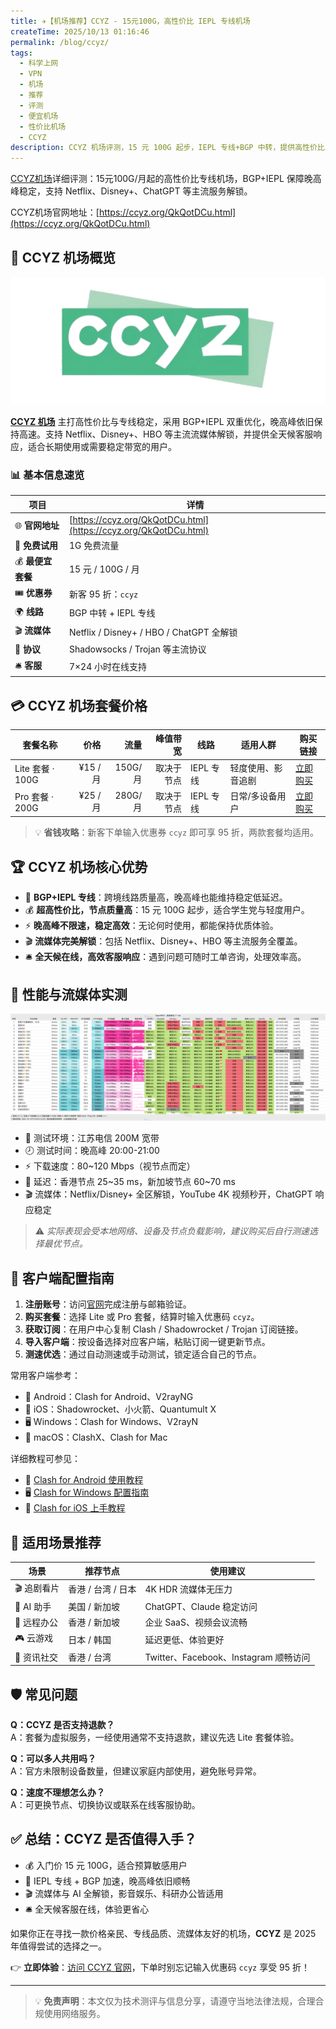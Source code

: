 ```yaml
---
title: ✈️【机场推荐】CCYZ - 15元100G，高性价比 IEPL 专线机场
createTime: 2025/10/13 01:16:46
permalink: /blog/ccyz/
tags:
  - 科学上网
  - VPN
  - 机场
  - 推荐
  - 评测
  - 便宜机场
  - 性价比机场
  - CCYZ
description: CCYZ 机场评测，15 元 100G 起步，IEPL 专线+BGP 中转，提供高性价比、晚高峰不限速、流媒体全解锁的稳定翻墙体验，并附优惠券与套餐解析。
---
```


[CCYZ机场](https://ccyz.org/QkQotDCu.html)详细评测：15元100G/月起的高性价比专线机场，BGP+IEPL 保障晚高峰稳定，支持 Netflix、Disney+、ChatGPT 等主流服务解锁。

CCYZ机场官网地址：[https://ccyz.org/QkQotDCu.html](https://ccyz.org/QkQotDCu.html)

<!-- more -->

## 🎯 CCYZ 机场概览

![ccyz机场logo](images/机场推荐ccyz/image-1.png)

**[CCYZ 机场](https://ccyz.org/QkQotDCu.html)** 主打高性价比与专线稳定，采用 BGP+IEPL 双重优化，晚高峰依旧保持高速。支持 Netflix、Disney+、HBO 等主流流媒体解锁，并提供全天候客服响应，适合长期使用或需要稳定带宽的用户。

### 📊 基本信息速览

| 项目 | 详情 |
|------|------|
| 🌐 **官网地址** | [https://ccyz.org/QkQotDCu.html](https://ccyz.org/QkQotDCu.html) |
| 🎁 **免费试用** | 1G 免费流量 |
| 💰 **最便宜套餐** | 15 元 / 100G / 月 |
| 🎟️ **优惠券** | 新客 95 折：`ccyz` |
| 🌍 **线路** | BGP 中转 + IEPL 专线 |
| 🎬 **流媒体** | Netflix / Disney+ / HBO / ChatGPT 全解锁 |
| 📱 **协议** | Shadowsocks / Trojan 等主流协议 |
| 🛎️ **客服** | 7×24 小时在线支持 |

## 💳 CCYZ 机场套餐价格

| 套餐名称 | 价格 | 流量 | 峰值带宽 | 线路 | 适用人群 | 购买链接 |
|----------|-----:|-----:|---------:|------|----------|----------|
| Lite 套餐 · 100G | ¥15 / 月 | 150G/月 | 取决于节点 | IEPL 专线 | 轻度使用、影音追剧 | [立即购买](https://ccyz.org/QkQotDCu.html) |
| Pro 套餐 · 200G | ¥25 / 月 | 280G/月 | 取决于节点 | IEPL 专线 | 日常/多设备用户 | [立即购买](https://ccyz.org/QkQotDCu.html) |

> 💡 **省钱攻略**：新客下单输入优惠券 `ccyz` 即可享 95 折，两款套餐均适用。

## 🏆 CCYZ 机场核心优势

- 🚀 **BGP+IEPL 专线**：跨境线路质量高，晚高峰也能维持稳定低延迟。  
- 💰 **超高性价比，节点质量高**：15 元 100G 起步，适合学生党与轻度用户。  
- ⚡ **晚高峰不限速，稳定高效**：无论何时使用，都能保持优质体验。  
- 🎬 **流媒体完美解锁**：包括 Netflix、Disney+、HBO 等主流服务全覆盖。  
- 🛎️ **全天候在线，高效客服响应**：遇到问题可随时工单咨询，处理效率高。

## 🔬 性能与流媒体实测

![ccyz机场测速截图](images/机场推荐ccyz/image.png)

- 📍 测试环境：江苏电信 200M 宽带  
- 🕗 测试时间：晚高峰 20:00-21:00  
- ⚡ 下载速度：80~120 Mbps（视节点而定）  
- 🏃 延迟：香港节点 25~35 ms，新加坡节点 60~70 ms  
- 🎬 流媒体：Netflix/Disney+ 全区解锁，YouTube 4K 视频秒开，ChatGPT 响应稳定  

> ⚠️ *实际表现会受本地网络、设备及节点负载影响，建议购买后自行测速选择最优节点。*

## 📱 客户端配置指南

1. **注册账号**：访问[官网](https://ccyz.org/QkQotDCu.html)完成注册与邮箱验证。  
2. **购买套餐**：选择 Lite 或 Pro 套餐，结算时输入优惠码 `ccyz`。  
3. **获取订阅**：在用户中心复制 Clash / Shadowrocket / Trojan 订阅链接。  
4. **导入客户端**：按设备选择对应客户端，粘贴订阅一键更新节点。  
5. **测速优选**：通过自动测速或手动测试，锁定适合自己的节点。  

常用客户端参考：

- 📱 Android：Clash for Android、V2rayNG  
- 🍎 iOS：Shadowrocket、小火箭、Quantumult X  
- 🖥️ Windows：Clash for Windows、V2rayN  
- 🍎 macOS：ClashX、Clash for Mac  

详细教程可参见：

- 📱 [Clash for Android 使用教程](https://www.ermao.net/article/eh8f4n86/)  
- 🖥 [Clash for Windows 配置指南](https://www.ermao.net/article/0gematwc/)  
- 🍎 [Clash for iOS 上手教程](https://www.ermao.net/article/z747kgjd/)

## 🎯 适用场景推荐

| 场景 | 推荐节点 | 使用建议 |
|------|----------|----------|
| 🎬 追剧看片 | 香港 / 台湾 / 日本 | 4K HDR 流媒体无压力 |
| 🤖 AI 助手 | 美国 / 新加坡 | ChatGPT、Claude 稳定访问 |
| 💼 远程办公 | 香港 / 新加坡 | 企业 SaaS、视频会议流畅 |
| 🎮 云游戏 | 日本 / 韩国 | 延迟更低、体验更好 |
| 📰 资讯社交 | 香港 / 台湾 | Twitter、Facebook、Instagram 顺畅访问 |

## 🛡️ 常见问题

**Q：CCYZ 是否支持退款？**  
A：套餐为虚拟服务，一经使用通常不支持退款，建议先选 Lite 套餐体验。

**Q：可以多人共用吗？**  
A：官方未限制设备数量，但建议家庭内部使用，避免账号异常。

**Q：速度不理想怎么办？**  
A：可更换节点、切换协议或联系在线客服协助。

## ✅ 总结：CCYZ 是否值得入手？

- 💰 入门价 15 元 100G，适合预算敏感用户  
- 🚀 IEPL 专线 + BGP 加速，晚高峰依旧顺畅  
- 🎬 流媒体与 AI 全解锁，影音娱乐、科研办公皆适用  
- 🛎️ 全天候客服在线，体验更省心

如果你正在寻找一款价格亲民、专线品质、流媒体友好的机场，**CCYZ** 是 2025 年值得尝试的选择之一。

👉 **立即体验**：[访问 CCYZ 官网](https://ccyz.org/QkQotDCu.html)，下单时别忘记输入优惠码 `ccyz` 享受 95 折！

---

> 💡 **免责声明**：本文仅为技术测评与信息分享，请遵守当地法律法规，合理合规使用网络服务。